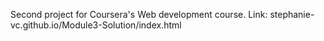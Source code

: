 Second project for Coursera's Web development course. Link: stephanie-vc.github.io/Module3-Solution/index.html
